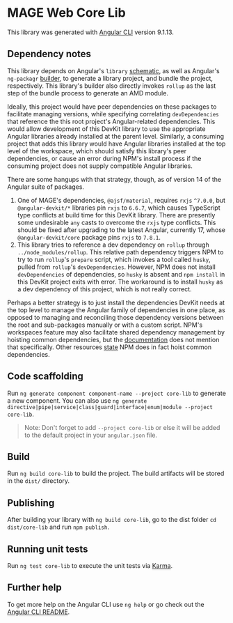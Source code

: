 # MAGE Web Core Lib

This library was generated with [Angular CLI](https://github.com/angular/angular-cli) version 9.1.13.

## Dependency notes
This library depends on Angular's `library` [schematic](https://github.com/angular/angular-cli/tree/main/packages/schematics/angular/library),
as well as Angular's `ng-packagr` [builder](https://github.com/angular/angular-cli/tree/main/packages/angular_devkit/build_angular/src/builders/ng-packagr),
to generate a library project, and bundle the project, respectively.  This library's builder also directly invokes
`rollup` as the last step of the bundle process to generate an AMD module.

Ideally, this project would have peer dependencies on these packages to facilitate managing versions, while specifying
correlating `devDependencies` that reference the this root project's Angular-related dependencies.  This would allow
development of this DevKit library to use the appropriate Angular libraries already installed at the parent level.
Similarly, a consuming project that adds this library would have Angular libraries installed at the top level of the
workspace, which should satisfy this library's peer dependencies, or cause an error during NPM's install process if the
consuming project does not supply compatible Angular libraries.

There are some hangups with that strategy, though, as of version 14 of the Angular suite of packages.
1. One of MAGE's dependencies, `@ajsf/material`, requires `rxjs` `^7.0.0`, but `@angular-devkit/*` libraries pin `rxjs`
   to `6.6.7`, which causes TypeScript type conflicts at build time for this DevKit library.  There are presently
   some undesirable `any` casts to overcome the `rxjs` type conflicts.  This should be fixed after upgrading to the
   latest Angular, currently 17, whose `@angular-devkit/core` package pins `rxjs` to `7.8.1`.
1. This library tries to reference a dev dependency on `rollup` through `../node_modules/rollup`.  This relative path
   dependency triggers NPM to try to run `rollup`'s `prepare` script, which invokes a tool called `husky`, pulled from
   `rollup`'s `devDependencies`.  However, NPM does not install `devDependencies` of dependencies, so `husky` is absent
   and `npm install` in this DevKit project exits with error.  The workaround is to install `husky` as a dev dependency
   of this project, which is not really correct.

Perhaps a better strategy is to just install the dependencies DevKit needs at the top level to manage the Angular
family of dependencies in one place, as opposed to managing and reconciling those dependency versions between the
root and sub-packages manually or with a custom script.  NPM's workspaces feature may also facilitate shared dependency
management by hoisting common dependencies, but the [documentation](https://docs.npmjs.com/cli/v10/using-npm/workspaces)
does not mention that specifically.  Other resources [state](https://blog.faizahmed.in/npm-workspaces#heading-what-are-npm-workspaces)
NPM does in fact hoist common dependencies.

## Code scaffolding

Run `ng generate component component-name --project core-lib` to generate a new component. You can also use `ng generate directive|pipe|service|class|guard|interface|enum|module --project core-lib`.
> Note: Don't forget to add `--project core-lib` or else it will be added to the default project in your `angular.json` file.

## Build

Run `ng build core-lib` to build the project. The build artifacts will be stored in the `dist/` directory.

## Publishing

After building your library with `ng build core-lib`, go to the dist folder `cd dist/core-lib` and run `npm publish`.

## Running unit tests

Run `ng test core-lib` to execute the unit tests via [Karma](https://karma-runner.github.io).

## Further help

To get more help on the Angular CLI use `ng help` or go check out the [Angular CLI README](https://github.com/angular/angular-cli/blob/master/README.md).
